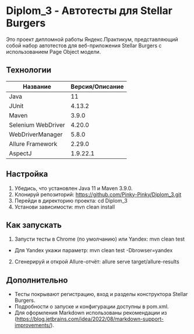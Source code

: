 # Diplom_3 - Автотесты для Stellar Burgers

Это проект дипломной работы Яндекс.Практикум, представляющий собой набор автотестов для веб-приложения Stellar Burgers с использованием Page Object модели.

## Технологии
| Название            | Версия/Описание                     |
|---------------------|-------------------------------------|
| Java                | 11                                  |
| JUnit               | 4.13.2                              |
| Maven               | 3.9.0                               |
| Selenium WebDriver  | 4.20.0                              |
| WebDriverManager    | 5.8.0                               |
| Allure Framework    | 2.29.0                              |
| AspectJ             | 1.9.22.1                            |

## Настройка
1. Убедись, что установлен Java 11 и Maven 3.9.0.
2. Клонируй репозиторий: https://github.com/Pinky-Pinky/Diplom_3.git
3. Перейди в директорию проекта: cd Diplom_3
4. Установи зависимости: mvn clean install

## Как запускать
1. Запусти тесты в Chrome (по умолчанию) или Yandex: mvn clean test
- Для Yandex укажи параметр: mvn clean test -Dbrowser=yandex
2. Сгенерируй и открой Allure-отчёт: allure serve target/allure-results


## Дополнительно
- Тесты покрывают регистрацию, вход и разделы конструктора Stellar Burgers.
- Подробности о запуске и конфигурации доступны в pom.xml.
- Для оформления Markdown использованы рекомендации из (https://blog.jetbrains.com/idea/2022/08/markdown-support-improvements/).